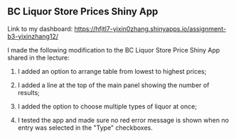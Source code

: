 ## BC Liquor Store Prices Shiny App

Link to my dashboard: https://hfjtl7-yixin0zhang.shinyapps.io/assignment-b3-yixinzhang12/

I made the following modification to the BC Liquor Store Price Shiny App shared in the lecture:

1. I added an option to arrange table from lowest to highest prices;

2. I added a line at the top of the main panel showing the number of results; 

3. I added the option to choose multiple types of liquor at once;

4. I tested the app and made sure no red error message is shown when no entry was selected in the "Type" checkboxes. 
